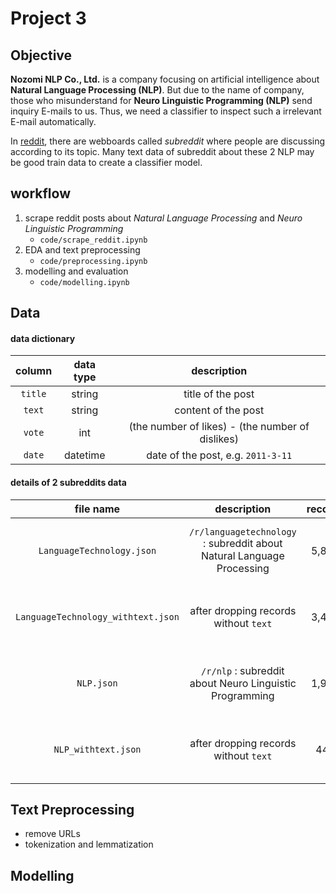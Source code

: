 # Project 3

## Objective

**Nozomi NLP Co., Ltd.** is a company focusing on artificial intelligence about **Natural Language Processing (NLP)**. But due to the name of company, those who misunderstand for **Neuro Linguistic Programming (NLP)** send inquiry E-mails to us. Thus, we need a classifier to inspect such a irrelevant E-mail automatically.

In [reddit](https://www.reddit.com/), there are webboards called _subreddit_ where people are discussing according to its topic. Many text data of subreddit about these 2 NLP may be good train data to create a classifier model.

## workflow

1. scrape reddit posts about _Natural Language Processing_ and _Neuro Linguistic Programming_
    - `code/scrape_reddit.ipynb`
2. EDA and text preprocessing
    - `code/preprocessing.ipynb`
3. modelling and evaluation
    - `code/modelling.ipynb`

## Data

#### data dictionary

|column|data type|description|
|:-:|:-:|:-:|
|`title`|string|title of the post|
|`text`|string|content of the post|
|`vote`|int|(the number of likes) - (the number of dislikes)|
|`date`|datetime|date of the post, e.g. `2011-3-11`|

#### details of 2 subreddits data

|file name|description|records|date|
|:-:|:-:|:-:|:-:|
|`LanguageTechnology.json`| `/r/languagetechnology` : subreddit about Natural Language Processing|5,821|2010-03-10 ~ 2023-10-23|
|`LanguageTechnology_withtext.json`| after dropping records without `text`|3,473|2011-11-02 ~ 2023-06-10|
|`NLP.json`| `/r/nlp` : subreddit about Neuro Linguistic Programming|1,927|2010-06-18 ~ 2023-10-23|
|`NLP_withtext.json`| after dropping records without `text`|448|2010-09-24 ~ 2023-06-08|

## Text Preprocessing

- remove URLs
- tokenization and lemmatization

## Modelling